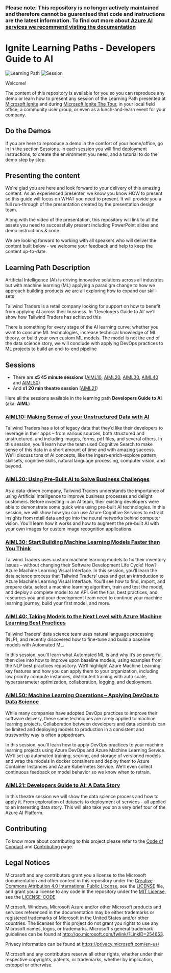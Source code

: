 ### Please note: This repository is no longer actively maintained and therefore cannot be guarenteed that code and instructions are the latest information. To find out more about [Azure AI services we recommend visting the documentation](https://docs.microsoft.com/en-us/azure/?product=ai-machine-learning)

# Ignite Learning Paths - Developers Guide to AI

![Learning Path](https://img.shields.io/badge/Learning%20Path-AIML-fe5e00?logo=microsoft)  ![Session](https://img.shields.io/badge/🗣️Sessions-6-31c754)

Welcome!

The content of this repository is available for you so you can reproduce any demo or learn how to present any session of the Learning Path presented at [Microsoft Ignite](https://www.microsoft.com/en-us/ignite) and during [Microsoft Ignite The Tour](https://www.microsoft.com/en-ca/ignite-the-tour/), in your local field office, a community user group, or even as a lunch-and-learn event for your company.

## Do the Demos

If you are here to reproduce a demo in the comfort of your home/office, go in in the section [Sessions](#sessions). In each session you will find deployment instructions, to create the environment you need, and a tutorial to do the demo step by step.

## Presenting the content

We're glad you are here and look forward to your delivery of this amazing content. As an experienced presenter, we know you know HOW to present so this guide will focus on WHAT you need to present. It will provide you a full run-through of the presentation created by the presentation design team.

Along with the video of the presentation, this repository will link to all the assets you need to successfully present including PowerPoint slides and demo instructions & code.

We are looking forward to working with all speakers who will deliver the content built below - we welcome your feedback and help to keep the content up-to-date. 

## Learning Path Description

Artificial Intelligence (AI) is driving innovative solutions across all industries but with machine learning (ML) applying a paradigm change to how we approach building products we are all exploring how to expand our skill-sets  

Tailwind Traders is a retail company looking for support on how to benefit from applying AI across their business. In 'Developers Guide to AI’ we’ll show how Tailwind Traders has achieved this 

There is something for every stage of the AI learning curve; whether you want to consume ML technologies, increase technical knowledge of ML theory, or build your own custom ML models. The model is not the end of the data science story, we will conclude with applying DevOps practices to ML projects to build an end-to-end pipeline 

## Sessions

* There are **x5 45 minute sessions** ([AIML10](aiml10/README.md), [AIML20](aiml20/README.md), [AIML30](aiml30/README.md), [AIML40](aiml40/README.md) and [AIML50](aiml50/README.md))
* And **x1 20 min theatre session** ([AIML21](aiml21/README.md))

Here all the sessions available in the learning path **Developers Guide to AI** (aka: **AIML**)

### [AIML10: Making Sense of your Unstructured Data with AI](aiml10/README.md)

Tailwind Traders has a lot of legacy data that they’d like their developers to leverage in their apps – from various sources, both structured and unstructured, and including images, forms, pdf files, and several others. In this session, you'll learn how the team used Cognitive Search to make sense of this data in a short amount of time and with amazing success. We'll discuss tons of AI concepts, like the ingest-enrich-explore pattern, skillsets, cognitive skills, natural language processing, computer vision, and beyond.

### [AIML20: Using Pre-Built AI to Solve Business Challenges](aiml20/README.md)

As a data-driven company, Tailwind Traders understands the importance of using Artificial Intelligence to improve business processes and delight customers. Before investing in an AI team, their existing developers were able to demonstrate some quick wins using pre-built AI technologies. In this session, we will show how you can use Azure Cognitive Services to extract insights from retail data and go into the neural networks behind computer vision. You’ll learn how it works and how to augment the pre-built AI with your own images for custom image recognition applications.

### [AIML30: Start Building Machine Learning Models Faster than You Think](aiml30/README.md)

Tailwind Traders uses custom machine learning models to fix their inventory issues – without changing their Software Development Life Cycle! How? Azure Machine Learning Visual Interface. In this session, you’ll learn the data science process that Tailwind Traders’ uses and get an introduction to Azure Machine Learning Visual Interface. You’ll see how to find, import, and prepare data, select a machine learning algorithm, train and test the model, and deploy a complete model to an API. Get the tips, best practices, and resources you and your development team need to continue your machine learning journey, build your first model, and more.

### [AIML40: Taking Models to the Next Level with Azure Machine Learning Best Practices](aiml40/README.md)

Tailwind Traders’ data science team uses natural language processing (NLP), and recently discovered how to fine-tune and build a baseline models with Automated ML. 

In this session, you’ll learn what Automated ML is and why it’s so powerful, then dive into how to improve upon baseline models, using examples from the NLP best practices repository. We’ll highlight Azure Machine Learning key features and how you can apply them to your organization, including low priority compute instances, distributed training with auto scale, hyperparameter optimization, collaboration, logging, and deployment. 

### [AIML50: Machine Learning Operations – Applying DevOps to Data Science](aiml50/README.md) 

While many companies have adopted DevOps practices to improve their software delivery, these same techniques are rarely applied to machine learning projects. Collaboration between developers and data scientists can be limited and deploying models to production in a consistent and trustworthy way is often a pipedream. 

In this session, you’ll learn how to apply DevOps practices to your machine learning projects 	using Azure DevOps and Azure Machine Learning Service. We’ll set up automated training, scoring, and storage of versioned models and wrap the models in docker containers and deploy them to Azure Container Instances and Azure Kubernetes Service. We’ll even collect continuous feedback on model behavior so we know when to retrain. 

### [AIML21: Developers Guide to AI: A Data Story](aiml21/README.md)

In this theatre session we will show the data science process and how to apply it. From exploration of datasets to deployment of services - all applied to an interesting data story. This will also take you on a very brief tour of the Azure AI Platform.

## Contributing

To know more about contributing to this project please refer to the [Code of Conduct](CODE_OF_CONDUCT.md) and [Contributing](CONTRIBUTING.md) page.


## Legal Notices

Microsoft and any contributors grant you a license to the Microsoft documentation and other content in this repository under the [Creative Commons Attribution 4.0 International Public License](https://creativecommons.org/licenses/by/4.0/legalcode), see the [LICENSE](LICENSE) file, and grant you a license to any code in the repository under the [MIT License](https://opensource.org/licenses/MIT), see the [LICENSE-CODE](LICENSE-CODE)

Microsoft, Windows, Microsoft Azure and/or other Microsoft products and services referenced in the documentation may be either trademarks or registered trademarks of Microsoft in the United States and/or other countries. The licenses for this project do not grant you rights to use any Microsoft names, logos, or trademarks. Microsoft's general trademark guidelines can be found at http://go.microsoft.com/fwlink/?LinkID=254653.

Privacy information can be found at https://privacy.microsoft.com/en-us/

Microsoft and any contributors reserve all other rights, whether under their respective copyrights, patents, or trademarks, whether by implication, estoppel or otherwise.
